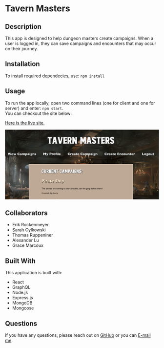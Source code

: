 # Tavern Masters

 ## Description
This app is designed to help dungeon masters create campaigns.  When a user is logged in, they can save campaigns and encounters that may occur on their journey.

## Installation
  To install required dependecies, use: 
  `npm install` 

  ## Usage
  To run the app locally, open two command lines (one for client and one for server) and enter: `npm start`. <br />
  You can checkout the site below: <br />

<a href="">Here is the live site.</a>

<img src="./client/src/img/app-running.png" alt="image of program running" width="1206" />
  
  ## Collaborators
  * Erik Rockenmeyer
  * Sarah Cylkowski
  * Thomas Ruppeniner
  * Alexander Lu
  * Grace Marcoux


 ## Built With
 This application is built with: <br />
 * React
 * GraphQL
 * Node.js
 * Express.js
 * MongoDB
 * Mongoose 

  ## Questions
  If you have any questions, please reach out on <a href="https://github.com/sacylkowski/">GitHub</a> or you can <a href="mailto:sacylkowski@gmail.com">E-mail me</a>.
